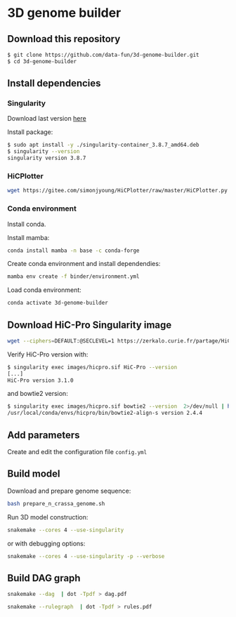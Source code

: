 # 3D genome builder

## Download this repository

```bash
$ git clone https://github.com/data-fun/3d-genome-builder.git
$ cd 3d-genome-builder
```

## Install dependencies

### Singularity

Download last version [here](https://github.com/apptainer/singularity/releases)

Install package:

```bash
$ sudo apt install -y ./singularity-container_3.8.7_amd64.deb
$ singularity --version
singularity version 3.8.7
```

### HiCPlotter

```bash
wget https://gitee.com/simonjyoung/HiCPlotter/raw/master/HiCPlotter.py -P scripts
```

### Conda environment

Install conda.

Install mamba:

```bash
conda install mamba -n base -c conda-forge
```

Create conda environment and install dependendies:

```bash
mamba env create -f binder/environment.yml
```

Load conda environment:

```bash
conda activate 3d-genome-builder
```

## Download  HiC-Pro Singularity image


```bash
wget --ciphers=DEFAULT:@SECLEVEL=1 https://zerkalo.curie.fr/partage/HiC-Pro/singularity_images/hicpro_3.1.0_ubuntu.img -P images
```

Verify HiC-Pro version with:

```bash
$ singularity exec images/hicpro.sif HiC-Pro --version
[...]
HiC-Pro version 3.1.0
```

and bowtie2 version:

```bash
$ singularity exec images/hicpro.sif bowtie2 --version  2>/dev/null | head -n 1
/usr/local/conda/envs/hicpro/bin/bowtie2-align-s version 2.4.4
```


## Add parameters

Create and edit the configuration file `config.yml`


## Build model

Download and prepare genome sequence:

```bash
bash prepare_n_crassa_genome.sh
```

Run 3D model construction:

```bash
snakemake --cores 4 --use-singularity
```

or with debugging options:

```bash
snakemake --cores 4 --use-singularity -p --verbose
```

## Build DAG graph

```bash
snakemake --dag  | dot -Tpdf > dag.pdf
```

```bash
snakemake --rulegraph  | dot -Tpdf > rules.pdf
```

